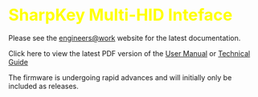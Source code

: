 ##  <font style="color: yellow;" size="6">SharpKey Multi-HID Inteface</font>

Please see the <a href="https://eaw.app/sharpkey">engineers@work</a> website for the latest documentation.

Click here to view the latest PDF version of the <a href="https://docs.google.com/viewer?url=https://eaw.app/Downloads/SharpKey_Multi-HID_Interface_User_Manual_v1_04.pdf">User Manual</a> or <a href="https://docs.google.com/viewer?url=https://eaw.app/Downloads/SharpKey_Multi-HID_Interface_Technical_Guide_v1_04.pdf">Technical Guide</a>

The firmware is undergoing rapid advances and will initially only be included as releases.
